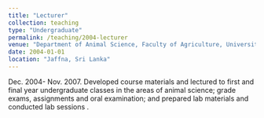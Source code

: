 ```yaml
---
title: "Lecturer"
collection: teaching
type: "Undergraduate"
permalink: /teaching/2004-lecturer
venue: "Department of Animal Science, Faculty of Agriculture, University of Jaffna, Sri Lanka"
date: 2004-01-01
location: "Jaffna, Sri Lanka"
---
```


Dec. 2004- Nov. 2007. Developed course materials and lectured to first and final year undergraduate classes in the areas of animal science; grade exams, assignments and oral examination; and prepared lab materials and conducted lab sessions .

